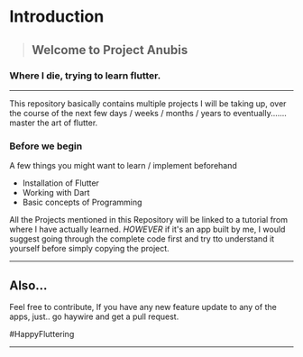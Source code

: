 # Introduction
> ## Welcome to Project Anubis
### Where I die, trying to learn flutter. 
----
This repository basically contains multiple projects I will be taking up, over the course of the next few days / weeks / months / years to eventually....... master the art of flutter. 

### **Before we begin**
A few things you might want to learn / implement beforehand

- Installation of Flutter 
- Working with Dart 
- Basic concepts of Programming 

All the Projects mentioned in this Repository will be linked to a tutorial from where I have actually learned. 
*HOWEVER* if it's an app built by me, I would suggest going through the complete code first and try tto understand it yourself before simply copying the project.

---
## Also... 
Feel free to contribute,
If you have any new feature update to any of the apps, just.. go haywire and get a pull request. 

#HappyFluttering 

-----